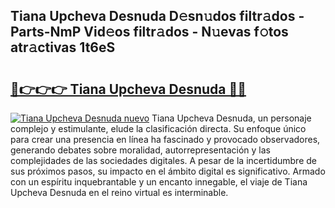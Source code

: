 ## Tiana Upcheva Desnuda D𝚎sn𝚞dos filtr𝚊dos - Parts-NmP Vid𝚎os filtr𝚊dos - N𝚞evas f𝚘tos atr𝚊ctivas 1t6eS

# <h2><a href="http://mbcwvc.tromn.icu/?c=Tiana+Upcheva+Desnuda">🔗👉👉👉 Tiana Upcheva Desnuda 🔗🔗</a></h2>

[![Tiana Upcheva Desnuda nuevo](https://i.imgur.com/pEAQMta.gif)](http://mbcwvc.tromn.icu/?c=Tiana+Upcheva+Desnuda)
Tiana Upcheva Desnuda, un personaje complejo y estimulante, elude la clasificación directa. Su enfoque único para crear una presencia en línea ha fascinado y provocado observadores, generando debates sobre moralidad, autorrepresentación y las complejidades de las sociedades digitales. A pesar de la incertidumbre de sus próximos pasos, su impacto en el ámbito digital es significativo. Armado con un espíritu inquebrantable y un encanto innegable, el viaje de Tiana Upcheva Desnuda en el reino virtual es interminable.
